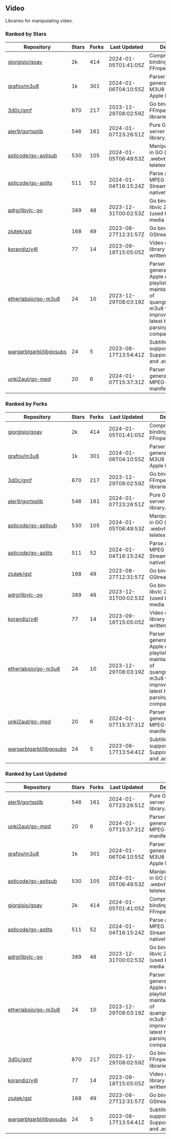 ## Video

Libraries for manipulating video.

### Ranked by Stars

| Repository | Stars | Forks | Last Updated | Description | 
|------------|-------|-------|--------------|-------------|
| [giorgisio/goav](https://github.com/giorgisio/goav) | 2k | 414 | 2024-01-05T01:41:05Z |  Comprehensive Go bindings for FFmpeg. |
| [grafov/m3u8](https://github.com/grafov/m3u8) | 1k | 301 | 2024-01-06T04:10:55Z |  Parser and generator library of M3U8 playlists for Apple HLS. |
| [3d0c/gmf](https://github.com/3d0c/gmf) | 870 | 217 | 2023-12-29T08:02:59Z |  Go bindings for FFmpeg av\* libraries. |
| [aler9/gortsplib](https://github.com/aler9/gortsplib) | 546 | 161 | 2024-01-07T23:26:51Z |  Pure Go RTSP server and client library. |
| [asticode/go-astisub](https://github.com/asticode/go-astisub) | 530 | 105 | 2024-01-05T06:49:53Z |  Manipulate subtitles in GO (.srt, .stl, .ttml, .webvtt, .ssa/.ass, teletext, .smi, etc.). |
| [asticode/go-astits](https://github.com/asticode/go-astits) | 511 | 52 | 2024-01-04T16:15:24Z |  Parse and demux MPEG Transport Streams (.ts) natively in GO. |
| [adrg/libvlc-go](https://github.com/adrg/libvlc-go) | 389 | 48 | 2023-12-31T00:02:53Z |  Go bindings for libvlc 2.X/3.X/4.X (used by the VLC media player). |
| [ziutek/gst](https://github.com/ziutek/gst) | 168 | 49 | 2023-08-27T12:31:57Z |  Go bindings for GStreamer. |
| [korandiz/v4l](https://github.com/korandiz/v4l) | 77 | 14 | 2023-09-18T15:05:05Z |  Video capture library for Linux, written in Go. |
| [etherlabsio/go-m3u8](https://github.com/etherlabsio/go-m3u8) | 24 | 10 | 2023-12-29T08:03:19Z |  Parser and generator library for Apple m3u8 playlists. Actively maintained version of quangngotan95/go-m3u8 with improvements and latest HLS playlist parsing compatibility. |
| [wargarblgarbl/libgosubs](https://github.com/wargarblgarbl/libgosubs) | 24 | 5 | 2023-08-17T13:54:41Z |  Subtitle format support for go. Supports .srt, .ttml, and .ass. |
| [unki2aut/go-mpd](https://github.com/unki2aut/go-mpd) | 20 | 6 | 2024-01-07T15:37:31Z |  Parser and generator library for MPEG-DASH manifest files. |

### Ranked by Forks

| Repository | Stars | Forks | Last Updated | Description | 
|------------|-------|-------|--------------|-------------|
| [giorgisio/goav](https://github.com/giorgisio/goav) | 2k | 414 | 2024-01-05T01:41:05Z |  Comprehensive Go bindings for FFmpeg. |
| [grafov/m3u8](https://github.com/grafov/m3u8) | 1k | 301 | 2024-01-06T04:10:55Z |  Parser and generator library of M3U8 playlists for Apple HLS. |
| [3d0c/gmf](https://github.com/3d0c/gmf) | 870 | 217 | 2023-12-29T08:02:59Z |  Go bindings for FFmpeg av\* libraries. |
| [aler9/gortsplib](https://github.com/aler9/gortsplib) | 546 | 161 | 2024-01-07T23:26:51Z |  Pure Go RTSP server and client library. |
| [asticode/go-astisub](https://github.com/asticode/go-astisub) | 530 | 105 | 2024-01-05T06:49:53Z |  Manipulate subtitles in GO (.srt, .stl, .ttml, .webvtt, .ssa/.ass, teletext, .smi, etc.). |
| [asticode/go-astits](https://github.com/asticode/go-astits) | 511 | 52 | 2024-01-04T16:15:24Z |  Parse and demux MPEG Transport Streams (.ts) natively in GO. |
| [ziutek/gst](https://github.com/ziutek/gst) | 168 | 49 | 2023-08-27T12:31:57Z |  Go bindings for GStreamer. |
| [adrg/libvlc-go](https://github.com/adrg/libvlc-go) | 389 | 48 | 2023-12-31T00:02:53Z |  Go bindings for libvlc 2.X/3.X/4.X (used by the VLC media player). |
| [korandiz/v4l](https://github.com/korandiz/v4l) | 77 | 14 | 2023-09-18T15:05:05Z |  Video capture library for Linux, written in Go. |
| [etherlabsio/go-m3u8](https://github.com/etherlabsio/go-m3u8) | 24 | 10 | 2023-12-29T08:03:19Z |  Parser and generator library for Apple m3u8 playlists. Actively maintained version of quangngotan95/go-m3u8 with improvements and latest HLS playlist parsing compatibility. |
| [unki2aut/go-mpd](https://github.com/unki2aut/go-mpd) | 20 | 6 | 2024-01-07T15:37:31Z |  Parser and generator library for MPEG-DASH manifest files. |
| [wargarblgarbl/libgosubs](https://github.com/wargarblgarbl/libgosubs) | 24 | 5 | 2023-08-17T13:54:41Z |  Subtitle format support for go. Supports .srt, .ttml, and .ass. |

### Ranked by Last Updated

| Repository | Stars | Forks | Last Updated | Description | 
|------------|-------|-------|--------------|-------------|
| [aler9/gortsplib](https://github.com/aler9/gortsplib) | 546 | 161 | 2024-01-07T23:26:51Z |  Pure Go RTSP server and client library. |
| [unki2aut/go-mpd](https://github.com/unki2aut/go-mpd) | 20 | 6 | 2024-01-07T15:37:31Z |  Parser and generator library for MPEG-DASH manifest files. |
| [grafov/m3u8](https://github.com/grafov/m3u8) | 1k | 301 | 2024-01-06T04:10:55Z |  Parser and generator library of M3U8 playlists for Apple HLS. |
| [asticode/go-astisub](https://github.com/asticode/go-astisub) | 530 | 105 | 2024-01-05T06:49:53Z |  Manipulate subtitles in GO (.srt, .stl, .ttml, .webvtt, .ssa/.ass, teletext, .smi, etc.). |
| [giorgisio/goav](https://github.com/giorgisio/goav) | 2k | 414 | 2024-01-05T01:41:05Z |  Comprehensive Go bindings for FFmpeg. |
| [asticode/go-astits](https://github.com/asticode/go-astits) | 511 | 52 | 2024-01-04T16:15:24Z |  Parse and demux MPEG Transport Streams (.ts) natively in GO. |
| [adrg/libvlc-go](https://github.com/adrg/libvlc-go) | 389 | 48 | 2023-12-31T00:02:53Z |  Go bindings for libvlc 2.X/3.X/4.X (used by the VLC media player). |
| [etherlabsio/go-m3u8](https://github.com/etherlabsio/go-m3u8) | 24 | 10 | 2023-12-29T08:03:19Z |  Parser and generator library for Apple m3u8 playlists. Actively maintained version of quangngotan95/go-m3u8 with improvements and latest HLS playlist parsing compatibility. |
| [3d0c/gmf](https://github.com/3d0c/gmf) | 870 | 217 | 2023-12-29T08:02:59Z |  Go bindings for FFmpeg av\* libraries. |
| [korandiz/v4l](https://github.com/korandiz/v4l) | 77 | 14 | 2023-09-18T15:05:05Z |  Video capture library for Linux, written in Go. |
| [ziutek/gst](https://github.com/ziutek/gst) | 168 | 49 | 2023-08-27T12:31:57Z |  Go bindings for GStreamer. |
| [wargarblgarbl/libgosubs](https://github.com/wargarblgarbl/libgosubs) | 24 | 5 | 2023-08-17T13:54:41Z |  Subtitle format support for go. Supports .srt, .ttml, and .ass. |

